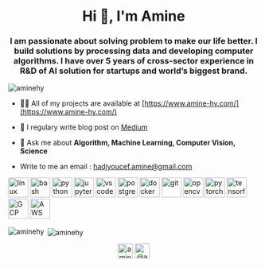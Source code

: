 <h1 align="center">Hi 👋, I'm Amine</h1>
<h3 align="center"> I am passionate about solving problem to make our life better. I build solutions by processing data and developing computer algorithms. I have over 5 years of cross-sector experience in R&D of AI solution for startups and world’s biggest brand.</h3>

<p align="left"> <img src="https://komarev.com/ghpvc/?username=aminehy" alt="aminehy" /> </p>

- 👨‍💻 All of my projects are available at [https://www.amine-hy.com/](https://www.amine-hy.com/)

- 📝 I regulary write blog post on [Medium](https://amine-hy.medium.com/)

- 💬 Ask me about **Algorithm, Machine Learning, Computer Vision, Science**

- Write to me an email : hadjyoucef.amine@gmail.com

<p align="left">
  <img src="https://www.vectorlogo.zone/logos/linux/linux-ar21.svg" alt="linux" height="40"/>
  <img src="https://www.vectorlogo.zone/logos/gnu_bash/gnu_bash-official.svg" alt="bash" height="40"/>
  <img src="https://www.vectorlogo.zone/logos/python/python-official.svg" alt="python" height="40"/> 
  <img src="https://www.vectorlogo.zone/logos/jupyter/jupyter-ar21.svg" alt="jupyter" height="40"/> 
  <img src="https://www.vectorlogo.zone/logos/visualstudio_code/visualstudio_code-ar21.svg" alt="vscode" height="40"/> 
  
  
  <img src="https://www.vectorlogo.zone/logos/postgresql/postgresql-ar21.svg" alt="postgreSQL" height="40"/>
  <img src="https://www.vectorlogo.zone/logos/docker/docker-official.svg" alt="docker" height="40"/>
  <img src="https://www.vectorlogo.zone/logos/git-scm/git-scm-icon.svg" alt="git" height="40"/> 
  <img src="https://www.vectorlogo.zone/logos/opencv/opencv-ar21.svg" alt="opencv" height="40"/> 
  <img src="https://www.vectorlogo.zone/logos/pytorch/pytorch-icon.svg" alt="pytorch" height="40"/> 
  <img src="https://www.vectorlogo.zone/logos/tensorflow/tensorflow-ar21.svg" alt="tensorflow" height="40"/>
  <img src="https://www.vectorlogo.zone/logos/google_cloud/google_cloud-ar21.svg" alt="GCP" height="40"/>
  <img src="https://www.vectorlogo.zone/logos/amazon_aws/amazon_aws-ar21.svg" alt="AWS" height="40"/>
  
  
  
</p>

  <p>
  <img align="left" src="https://github-readme-stats.vercel.app/api/top-langs/?username=aminehy&layout=compact&hide=html" alt="aminehy" />
</p>

<p>&nbsp;<img align="center" src="https://github-readme-stats.vercel.app/api?username=aminehy&show_icons=true" alt="aminehy" /></p>

<p align="center">
<a href="https://linkedin.com/in/aminehy" target="blank"><img align="center" src="https://cdn.jsdelivr.net/npm/simple-icons@3.0.1/icons/linkedin.svg" alt="aminehy" height="30" width="30" /></a>
<a href="https://medium.com/@amine_hy" target="blank"><img align="center" src="https://cdn.jsdelivr.net/npm/simple-icons@3.0.1/icons/medium.svg" alt="@amine_hy" height="30" width="30" /></a>
</p>
